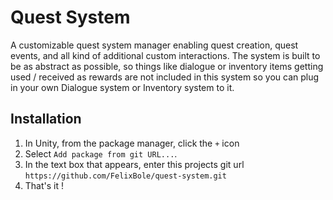 # Quest System

A customizable quest system manager enabling quest creation, quest events, and all kind of additional custom interactions. The system is built to be as abstract as possible, so things like dialogue or inventory items getting used / received as rewards are not included in this system so you can plug in your own Dialogue system or Inventory system to it.

## Installation

1. In Unity, from the package manager, click the `+` icon
2. Select `Add package from git URL...`.
3. In the text box that appears, enter this projects git url `https://github.com/FelixBole/quest-system.git`
4. That's it !
